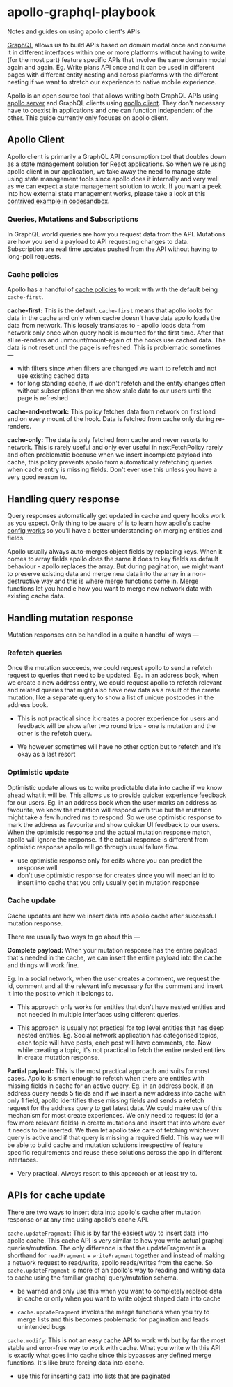 # apollo-graphql-playbook
Notes and guides on using apollo client's APIs

[GraphQL](https://graphql.org/) allows us to build APIs based on domain modal once and consume it in different interfaces within one or more platforms without having to write (for the most part) feature specific APIs that involve the same domain modal again and again. Eg. Write plans API once and it can be used in different pages with different entity nesting and across platforms with the different nesting if we want to stretch our experience to native mobile experience.

Apollo is an open source tool that allows writing both GraphQL APIs using [apollo server](https://www.apollographql.com/docs/apollo-server/) and GraphQL clients using [apollo client](https://www.apollographql.com/docs/react/). They don't necessary have to coexist in applications and one can function independent of the other. This guide currently only focuses on apollo client.

## Apollo Client

Apollo client is primarily a GraphQL API consumption tool that doubles down as a state management solution for React applications. So when we're using apollo client in our application, we take away the need to manage state using state management tools since apollo does it internally and very well as we can expect a state management solution to work. If you want a peek into how external state management works, please take a look at this [contrived example in codesandbox](https://codesandbox.io/s/external-store-contrived-example-0pxevk).

### Queries, Mutations and Subscriptions

In GraphQL world queries are how you request data from the API. Mutations are how you send a payload to API requesting changes to data. Subscription are real time updates pushed from the API without having to long-poll requests.

### Cache policies

Apollo has a handful of [cache policies](https://www.apollographql.com/docs/react/data/queries/#supported-fetch-policies) to work with with the default being `cache-first`.

**cache-first:** This is the default. `cache-first` means that apollo looks for data in the cache and only when cache doesn't have data apollo loads the data from network. This loosely translates to - apollo loads data from network only once when query hook is mounted for the first time. After that all re-renders and unmount/mount-again of the hooks use cached data. The data is not reset until the page is refreshed. This is problematic sometimes —

- with filters since when filters are changed we want to refetch and not use existing cached data
- for long standing cache, if we don't refetch and the entity changes often without subscriptions then we show stale data to our users until the page is refreshed

**cache-and-network:** This policy fetches data from network on first load and on every mount of the hook. Data is fetched from cache only during re-renders.

**cache-only:** The data is only fetched from cache and never resorts to network. This is rarely useful and only ever useful in nextFetchPolicy rarely and often problematic because when we insert incomplete payload into cache, this policy prevents apollo from automatically refetching queries when cache entry is missing fields. Don't ever use this unless you have a very good reason to.

## Handling query response

Query responses automatically get updated in cache and query hooks work as you expect. Only thing to be aware of is to [learn how apollo's cache config works](https://www.apollographql.com/docs/react/caching/cache-configuration) so you'll have a better understanding on merging entities and fields.

Apollo usually always auto-merges object fields by replacing keys. When it comes to array fields apollo does the same it does to key fields as default behaviour - apollo replaces the array. But during pagination, we might want to preserve existing data and merge new data into the array in a non-destructive way and this is where merge functions come in. Merge functions let you handle how you want to merge new network data with existing cache data.

## Handling mutation response

Mutation responses can be handled in a quite a handful of ways —

### Refetch queries

Once the mutation succeeds, we could request apollo to send a refetch request to queries that need to be updated. Eg. in an address book, when we create a new address entry, we could request apollo to refetch relevant and related queries that might also have new data as a result of the create mutation, like a separate query to show a list of unique postcodes in the address book.

- This is not practical since it creates a poorer experience for users and feedback will be show after two round trips - one is mutation and the other is the refetch query.

- We however sometimes will have no other option but to refetch and it's okay as a last resort

### Optimistic update

Optimistic update allows us to write predictable data into cache if we know ahead what it will be. This allows us to provide quicker experience feedback for our users. Eg. in an address book when the user marks an address as favourite, we know the mutation will respond with true but the mutation might take a few hundred ms to respond. So we use optimistic response to mark the address as favourite and show quicker UI feedback to our users. When the optimistic response and the actual mutation response match, apollo will ignore the response. If the actual response is different from optimistic response apollo will go through usual failure flow.

- use optimistic response only for edits where you can predict the response well
- don't use optimistic response for creates since you will need an id to insert into cache that you only usually get in mutation response

### Cache update

Cache updates are how we insert data into apollo cache after successful mutation response.

There are usually two ways to go about this —

**Complete payload:** When your mutation response has the entire payload that's needed in the cache, we can insert the entire payload into the cache and things will work fine.

Eg. In a social network, when the user creates a comment, we request the id, comment and all the relevant info necessary for the comment and insert it into the post to which it belongs to.

- This approach only works for entities that don't have nested entities and not needed in multiple interfaces using different queries.

- This approach is usually not practical for top level entities that has deep nested entities. Eg. Social network application has categorised topics, each topic will have posts, each post will have comments, etc. Now while creating a topic, it's not practical to fetch the entire nested entities in create mutation response.

**Partial payload:** This is the most practical approach and suits for most cases. Apollo is smart enough to refetch when there are entities with missing fields in cache for an active query. Eg. in an address book, if an address query needs 5 fields and if we insert a new address into cache with only 1 field, apollo identifies these missing fields and sends a refetch request for the address query to get latest data. We could make use of this mechanism for most create experiences. We only need to request id (or a few more relevant fields) in create mutations and insert that into where ever it needs to be inserted. We then let apollo take care of fetching whichever query is active and if that query is missing a required field. This way we will be able to build cache and mutation solutions irrespective of feature specific requirements and reuse these solutions across the app in different interfaces.

- Very practical. Always resort to this approach or at least try to.

## APIs for cache update

There are two ways to insert data into apollo's cache after mutation response or at any time using apollo's cache API.

`cache.updateFragment`: This is by far the easiest way to insert data into apollo cache. This cache API is very similar to how you write actual graphql queries/mutation. The only difference is that the updateFragment is a shorthand for `readFragment` + `writeFragment` together and instead of making a network request to read/write, apollo reads/writes from the cache. So `cache.updateFragment` is more of an apollo's way to reading and writing data to cache using the familiar graphql query/mutation schema.

- be warned and only use this when you want to completely replace data in cache or only when you want to write object shaped data into cache

- `cache.updateFragment` invokes the merge functions when you try to merge lists and this becomes problematic for pagination and leads unintended bugs

`cache.modify`: This is not an easy cache API to work with but by far the most stable and error-free way to work with cache. What you write with this API is exactly what goes into cache since this bypasses any defined merge functions. It's like brute forcing data into cache.

- use this for inserting data into lists that are paginated
